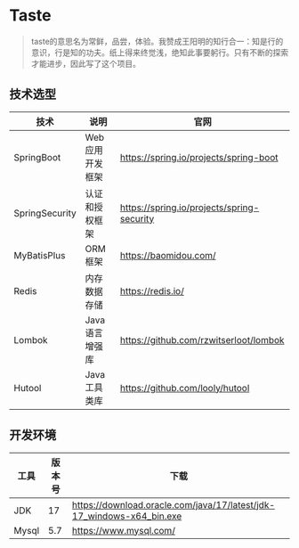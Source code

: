 # Taste
> taste的意思名为常鲜，品尝，体验。我赞成王阳明的知行合一：知是行的意识，行是知的功夫。纸上得来终觉浅，绝知此事要躬行。只有不断的探索才能进步，因此写了这个项目。
> 

## 技术选型

| 技术 | 说明 | 官网 |
| --- | --- | --- |
| SpringBoot | Web应用开发框架 | https://spring.io/projects/spring-boot |
| SpringSecurity | 认证和授权框架 | https://spring.io/projects/spring-security |
| MyBatisPlus | ORM框架 | https://baomidou.com/ |
| Redis | 内存数据存储 | https://redis.io/ |
| Lombok | Java语言增强库 | https://github.com/rzwitserloot/lombok |
| Hutool | Java工具类库 | https://github.com/looly/hutool |

## 开发环境

|  工具 | 版本号 | 下载 |
| --- | --- | --- |
| JDK | 17 | https://download.oracle.com/java/17/latest/jdk-17_windows-x64_bin.exe |
| Mysql | 5.7 | https://www.mysql.com/ |
